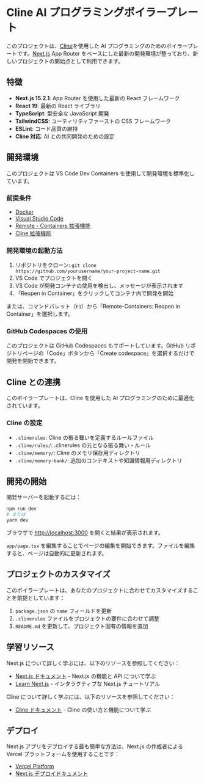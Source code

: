 # Cline AI プログラミングボイラープレート

このプロジェクトは、[Cline](https://cline.ai)を使用した AI プログラミングのためのボイラープレートです。[Next.js](https://nextjs.org) App Router をベースにした最新の開発環境が整っており、新しいプロジェクトの開始点として利用できます。

## 特徴

- **Next.js 15.2.1**: App Router を使用した最新の React フレームワーク
- **React 19**: 最新の React ライブラリ
- **TypeScript**: 型安全な JavaScript 開発
- **TailwindCSS**: ユーティリティファーストの CSS フレームワーク
- **ESLint**: コード品質の維持
- **Cline 対応**: AI との共同開発のための設定

## 開発環境

このプロジェクトは VS Code Dev Containers を使用して開発環境を標準化しています。

### 前提条件

- [Docker](https://www.docker.com/get-started)
- [Visual Studio Code](https://code.visualstudio.com/)
- [Remote - Containers 拡張機能](https://marketplace.visualstudio.com/items?itemName=ms-vscode-remote.remote-containers)
- [Cline 拡張機能](https://marketplace.visualstudio.com/items?itemName=cline.cline)

### 開発環境の起動方法

1. リポジトリをクローン: `git clone https://github.com/yourusername/your-project-name.git`
2. VS Code でプロジェクトを開く
3. VS Code が開発コンテナの使用を検出し、メッセージが表示されます
4. 「Reopen in Container」をクリックしてコンテナ内で開発を開始

または、コマンドパレット（`F1`）から「Remote-Containers: Reopen in Container」を選択します。

### GitHub Codespaces の使用

このプロジェクトは GitHub Codespaces もサポートしています。GitHub リポジトリページの「Code」ボタンから「Create codespace」を選択するだけで開発を開始できます。

## Cline との連携

このボイラープレートは、Cline を使用した AI プログラミングのために最適化されています。

### Cline の設定

- `.clinerules`: Cline の振る舞いを定義するルールファイル
- `.cline/rules/`: .clinerules の元となる振る舞い・ルール
- `.cline/memory/`: Cline のメモリ保存用ディレクトリ
- `.cline/memory-bank/`: 追加のコンテキストや知識情報用ディレクトリ

## 開発の開始

開発サーバーを起動するには：

```bash
npm run dev
# または
yarn dev
```

ブラウザで [http://localhost:3000](http://localhost:3000) を開くと結果が表示されます。

`app/page.tsx` を編集することでページの編集を開始できます。ファイルを編集すると、ページは自動的に更新されます。

## プロジェクトのカスタマイズ

このボイラープレートは、あなたのプロジェクトに合わせてカスタマイズすることを前提としています：

1. `package.json` の `name` フィールドを更新
2. `.clinerules` ファイルをプロジェクトの要件に合わせて調整
3. `README.md` を更新して、プロジェクト固有の情報を追加

## 学習リソース

Next.js について詳しく学ぶには、以下のリソースを参照してください：

- [Next.js ドキュメント](https://nextjs.org/docs) - Next.js の機能と API について学ぶ
- [Learn Next.js](https://nextjs.org/learn) - インタラクティブな Next.js チュートリアル

Cline について詳しく学ぶには、以下のリソースを参照してください：

- [Cline ドキュメント](https://cline.ai/docs) - Cline の使い方と機能について学ぶ

## デプロイ

Next.js アプリをデプロイする最も簡単な方法は、Next.js の作成者による Vercel プラットフォームを使用することです：

- [Vercel Platform](https://vercel.com/new)
- [Next.js デプロイドキュメント](https://nextjs.org/docs/app/building-your-application/deploying)
